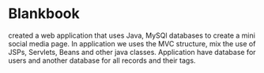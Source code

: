 # Blankbook
created a web application that uses Java, MySQl databases to create a mini social media page. In application we uses the MVC structure, mix the use of JSPs, Servlets, Beans and other java classes. Application have database for users and another database for all records and their tags.
